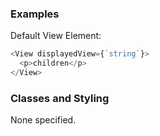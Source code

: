 ### Examples

Default View Element:

```js
<View displayedView={`string`}>
  <p>children</p>
</View>
```

### Classes and Styling

None specified.
